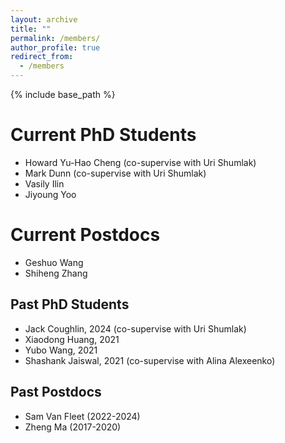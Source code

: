 ```yaml
---
layout: archive
title: ""
permalink: /members/
author_profile: true
redirect_from:
  - /members
---
```


{% include base_path %}

# Current PhD Students
* Howard Yu-Hao Cheng (co-supervise with Uri Shumlak)
* Mark Dunn (co-supervise with Uri Shumlak)
* Vasily Ilin
* Jiyoung Yoo

# Current Postdocs
* Geshuo Wang
* Shiheng Zhang
  
## Past PhD Students
* Jack Coughlin, 2024 (co-supervise with Uri Shumlak)
* Xiaodong Huang, 2021
* Yubo Wang, 2021
* Shashank Jaiswal, 2021 (co-supervise with Alina Alexeenko)

## Past Postdocs
* Sam Van Fleet (2022-2024)
* Zheng Ma (2017-2020)
